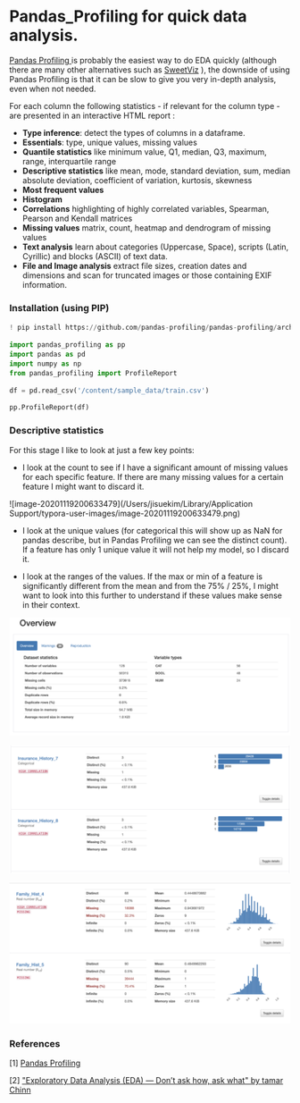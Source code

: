 

# Pandas_Profiling  for quick data analysis.

 [Pandas Profiling ](https://github.com/pandas-profiling/pandas-profiling)is probably the easiest way to do EDA quickly (although there are many other alternatives such as [SweetViz](https://github.com/fbdesignpro/sweetviz) ), the downside of using Pandas Profiling is that it can be slow to give you very in-depth analysis, even when not needed.

 For each column the following statistics - if relevant for the column type - are presented in an interactive HTML report :

- **Type inference**: detect the types of columns in a dataframe.
- **Essentials**: type, unique values, missing values
- **Quantile statistics** like minimum value, Q1, median, Q3, maximum, range, interquartile range
- **Descriptive statistics** like mean, mode, standard deviation, sum, median absolute deviation, coefficient of variation, kurtosis, skewness
- **Most frequent values**
- **Histogram**
- **Correlations** highlighting of highly correlated variables, Spearman, Pearson and Kendall matrices
- **Missing values** matrix, count, heatmap and dendrogram of missing values
- **Text analysis** learn about categories (Uppercase, Space), scripts (Latin, Cyrillic) and blocks (ASCII) of text data.
- **File and Image analysis** extract file sizes, creation dates and dimensions and scan for truncated images or those containing EXIF information.

### Installation (using PIP)


```python
! pip install https://github.com/pandas-profiling/pandas-profiling/archive/master.zip
```


```python
import pandas_profiling as pp
import pandas as pd 
import numpy as np 
from pandas_profiling import ProfileReport
```


```python
df = pd.read_csv('/content/sample_data/train.csv')
```


```python
pp.ProfileReport(df)
```

### Descriptive statistics 

 For this stage I like to look at just a few key points:

- I look at the count to see if I have a significant amount of missing values for each specific feature. If there are many missing values for a certain feature I might want to discard it.

![image-20201119200633479](/Users/jisuekim/Library/Application Support/typora-user-images/image-20201119200633479.png)

- I look at the unique values (for categorical this will show up as NaN for pandas describe, but in Pandas Profiling we can see the distinct count). If a feature has only 1 unique value it will not help my model, so I discard it.

- I look at the ranges of the values. If the max or min of a feature is significantly different from the mean and from the 75% / 25%, I might want to look into this further to understand if these values make sense in their context.

![image-20201119195840023](https://github.com/JisueKim/DataAnalyst/blob/master/images/image-20201119195840023.png?raw=true)

![image-20201119200042249](https://github.com/JisueKim/DataAnalyst/blob/master/images/image-20201119200042249.png?raw=true)

![image-20201119200135857](https://github.com/JisueKim/DataAnalyst/blob/master/images/image-20201119200135857.png?raw=true)


### References
[1] [Pandas Profiling](https://github.com/pandas-profiling/pandas-profiling)

[2] ["Exploratory Data Analysis (EDA) — Don’t ask how, ask what" by tamar Chinn](https://medium.com/towards-artificial-intelligence/exploratory-data-analysis-eda-dont-ask-how-ask-what-2e29703fb24a) 

